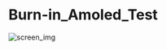 # Burn-in_Amoled_Test

![screen_img](https://user-images.githubusercontent.com/86234350/228181090-9d201e8a-be2c-4608-be0d-9a076c623d93.png)
